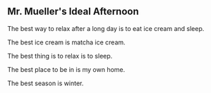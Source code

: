 ## Mr. Mueller's Ideal Afternoon

The best way to relax after a long day is to eat ice cream and sleep.

The best ice cream is matcha ice cream.

The best thing is to relax is to sleep.

The best place to be in is my own home.

The best season is winter.

